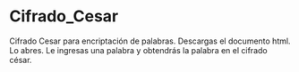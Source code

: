 # Cifrado_Cesar
Cifrado Cesar para encriptación de palabras.
Descargas el documento html.
Lo abres.
Le ingresas una palabra y obtendrás la palabra en el cifrado césar.
